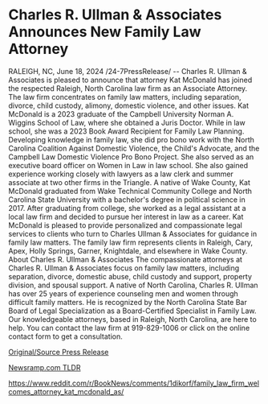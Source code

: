 # Charles R. Ullman & Associates Announces New Family Law Attorney

RALEIGH, NC, June 18, 2024 /24-7PressRelease/ -- Charles R. Ullman & Associates is pleased to announce that attorney Kat McDonald has joined the respected Raleigh, North Carolina law firm as an Associate Attorney. The law firm concentrates on family law matters, including separation, divorce, child custody, alimony, domestic violence, and other issues.  Kat McDonald is a 2023 graduate of the Campbell University Norman A. Wiggins School of Law, where she obtained a Juris Doctor. While in law school, she was a 2023 Book Award Recipient for Family Law Planning.  Developing knowledge in family law, she did pro bono work with the North Carolina Coalition Against Domestic Violence, the Child's Advocate, and the Campbell Law Domestic Violence Pro Bono Project. She also served as an executive board officer on Women in Law in law school.  She also gained experience working closely with lawyers as a law clerk and summer associate at two other firms in the Triangle.  A native of Wake County, Kat McDonald graduated from Wake Technical Community College and North Carolina State University with a bachelor's degree in political science in 2017. After graduating from college, she worked as a legal assistant at a local law firm and decided to pursue her interest in law as a career.  Kat McDonald is pleased to provide personalized and compassionate legal services to clients who turn to Charles Ullman & Associates for guidance in family law matters. The family law firm represents clients in Raleigh, Cary, Apex, Holly Springs, Garner, Knightdale, and elsewhere in Wake County.  About Charles R. Ullman & Associates  The compassionate attorneys at Charles R. Ullman & Associates focus on family law matters, including separation, divorce, domestic abuse, child custody and support, property division, and spousal support. A native of North Carolina, Charles R. Ullman has over 25 years of experience counseling men and women through difficult family matters. He is recognized by the North Carolina State Bar Board of Legal Specialization as a Board-Certified Specialist in Family Law. Our knowledgeable attorneys, based in Raleigh, North Carolina, are here to help. You can contact the law firm at 919-829-1006 or click on the online contact form to get a consultation. 

[Original/Source Press Release](https://www.24-7pressrelease.com/press-release/511756/charles-r-ullman-associates-announces-new-family-law-attorney)
                    

[Newsramp.com TLDR](None) 

https://www.reddit.com/r/BookNews/comments/1dikorf/family_law_firm_welcomes_attorney_kat_mcdonald_as/